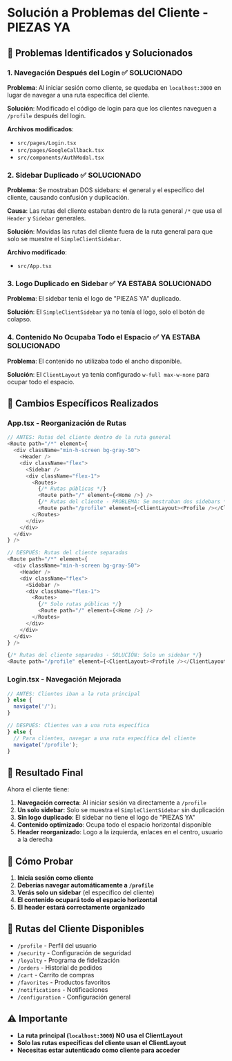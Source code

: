# Solución a Problemas del Cliente - PIEZAS YA

## 🎯 Problemas Identificados y Solucionados

### 1. **Navegación Después del Login** ✅ SOLUCIONADO
**Problema**: Al iniciar sesión como cliente, se quedaba en `localhost:3000` en lugar de navegar a una ruta específica del cliente.

**Solución**: Modificado el código de login para que los clientes naveguen a `/profile` después del login.

**Archivos modificados**:
- `src/pages/Login.tsx`
- `src/pages/GoogleCallback.tsx`
- `src/components/AuthModal.tsx`

### 2. **Sidebar Duplicado** ✅ SOLUCIONADO
**Problema**: Se mostraban DOS sidebars: el general y el específico del cliente, causando confusión y duplicación.

**Causa**: Las rutas del cliente estaban dentro de la ruta general `/*` que usa el `Header` y `Sidebar` generales.

**Solución**: Movidas las rutas del cliente fuera de la ruta general para que solo se muestre el `SimpleClientSidebar`.

**Archivo modificado**:
- `src/App.tsx`

### 3. **Logo Duplicado en Sidebar** ✅ YA ESTABA SOLUCIONADO
**Problema**: El sidebar tenía el logo de "PIEZAS YA" duplicado.

**Solución**: El `SimpleClientSidebar` ya no tenía el logo, solo el botón de colapso.

### 4. **Contenido No Ocupaba Todo el Espacio** ✅ YA ESTABA SOLUCIONADO
**Problema**: El contenido no utilizaba todo el ancho disponible.

**Solución**: El `ClientLayout` ya tenía configurado `w-full max-w-none` para ocupar todo el espacio.

## 🔧 Cambios Específicos Realizados

### App.tsx - Reorganización de Rutas
```typescript
// ANTES: Rutas del cliente dentro de la ruta general
<Route path="/*" element={
  <div className="min-h-screen bg-gray-50">
    <Header />
    <div className="flex">
      <Sidebar />
      <div className="flex-1">
        <Routes>
          {/* Rutas públicas */}
          <Route path="/" element={<Home />} />
          {/* Rutas del cliente - PROBLEMA: Se mostraban dos sidebars */}
          <Route path="/profile" element={<ClientLayout><Profile /></ClientLayout>} />
        </Routes>
      </div>
    </div>
  </div>
} />

// DESPUÉS: Rutas del cliente separadas
<Route path="/*" element={
  <div className="min-h-screen bg-gray-50">
    <Header />
    <div className="flex">
      <Sidebar />
      <div className="flex-1">
        <Routes>
          {/* Solo rutas públicas */}
          <Route path="/" element={<Home />} />
        </Routes>
      </div>
    </div>
  </div>
} />

{/* Rutas del cliente separadas - SOLUCIÓN: Solo un sidebar */}
<Route path="/profile" element={<ClientLayout><Profile /></ClientLayout>} />
```

### Login.tsx - Navegación Mejorada
```typescript
// ANTES: Clientes iban a la ruta principal
} else {
  navigate('/');
}

// DESPUÉS: Clientes van a una ruta específica
} else {
  // Para clientes, navegar a una ruta específica del cliente
  navigate('/profile');
}
```

## 🎨 Resultado Final

Ahora el cliente tiene:

1. **Navegación correcta**: Al iniciar sesión va directamente a `/profile`
2. **Un solo sidebar**: Solo se muestra el `SimpleClientSidebar` sin duplicación
3. **Sin logo duplicado**: El sidebar no tiene el logo de "PIEZAS YA"
4. **Contenido optimizado**: Ocupa todo el espacio horizontal disponible
5. **Header reorganizado**: Logo a la izquierda, enlaces en el centro, usuario a la derecha

## 🚀 Cómo Probar

1. **Inicia sesión como cliente**
2. **Deberías navegar automáticamente a `/profile`**
3. **Verás solo un sidebar** (el específico del cliente)
4. **El contenido ocupará todo el espacio horizontal**
5. **El header estará correctamente organizado**

## 📝 Rutas del Cliente Disponibles

- `/profile` - Perfil del usuario
- `/security` - Configuración de seguridad
- `/loyalty` - Programa de fidelización
- `/orders` - Historial de pedidos
- `/cart` - Carrito de compras
- `/favorites` - Productos favoritos
- `/notifications` - Notificaciones
- `/configuration` - Configuración general

## ⚠️ Importante

- **La ruta principal (`localhost:3000`) NO usa el ClientLayout**
- **Solo las rutas específicas del cliente usan el ClientLayout**
- **Necesitas estar autenticado como cliente para acceder**
